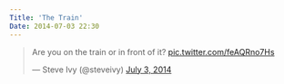 ```yaml
---
Title: 'The Train'
Date: 2014-07-03 22:30
---
```


<blockquote class="twitter-tweet" lang="en"><p>Are you on the train or in front of it? <a href="http://t.co/feAQRno7Hs">pic.twitter.com/feAQRno7Hs</a></p>&mdash; Steve Ivy (@steveivy) <a href="https://twitter.com/steveivy/statuses/484826058353819648">July 3, 2014</a></blockquote>
<script async src="//platform.twitter.com/widgets.js" charset="utf-8"></script>